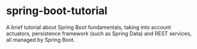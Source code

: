 # spring-boot-tutorial
A brief tutorial about Spring Boot fundamentals, taking into account actuators, persistence framework (such as Spring Data) and REST services, all managed by Spring Boot.

